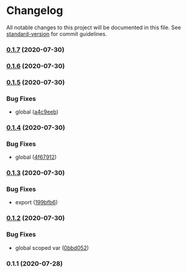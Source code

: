 # Changelog

All notable changes to this project will be documented in this file. See [standard-version](https://github.com/conventional-changelog/standard-version) for commit guidelines.

### [0.1.7](https://github.com/harryy2510/pubsub/compare/v0.1.6...v0.1.7) (2020-07-30)

### [0.1.6](https://github.com/harryy2510/pubsub/compare/v0.1.5...v0.1.6) (2020-07-30)

### [0.1.5](https://github.com/harryy2510/pubsub/compare/v0.1.4...v0.1.5) (2020-07-30)


### Bug Fixes

* global ([a4c9eeb](https://github.com/harryy2510/pubsub/commit/a4c9eebf3eeac14e8608a77ab1bc5b441255e068))

### [0.1.4](https://github.com/harryy2510/pubsub/compare/v0.1.3...v0.1.4) (2020-07-30)


### Bug Fixes

* global ([4f67912](https://github.com/harryy2510/pubsub/commit/4f679126a7c8612420e88308823832878cee5b54))

### [0.1.3](https://github.com/harryy2510/pubsub/compare/v0.1.2...v0.1.3) (2020-07-30)


### Bug Fixes

* export ([199bfb6](https://github.com/harryy2510/pubsub/commit/199bfb647e41b2fdd5ea4a57b7a203e40e902b82))

### [0.1.2](https://github.com/harryy2510/pubsub/compare/v0.1.1...v0.1.2) (2020-07-30)


### Bug Fixes

* global scoped var ([0bbd052](https://github.com/harryy2510/pubsub/commit/0bbd0522eca8d74e74423175bed8175bb3749cf6))

### 0.1.1 (2020-07-28)
